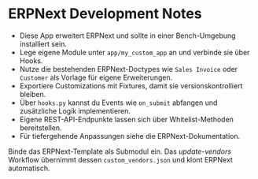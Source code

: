 # ERPNext Development Notes

* Diese App erweitert ERPNext und sollte in einer Bench-Umgebung installiert sein.
* Lege eigene Module unter `app/my_custom_app` an und verbinde sie über Hooks.
* Nutze die bestehenden ERPNext-Doctypes wie `Sales Invoice` oder `Customer` als Vorlage für eigene Erweiterungen.
* Exportiere Customizations mit Fixtures, damit sie versionskontrolliert bleiben.
* Über `hooks.py` kannst du Events wie `on_submit` abfangen und zusätzliche Logik implementieren.
* Eigene REST-API-Endpunkte lassen sich über Whitelist-Methoden bereitstellen.
* Für tiefergehende Anpassungen siehe die ERPNext-Dokumentation.

Binde das ERPNext-Template als Submodul ein. Das *update-vendors* Workflow übernimmt dessen `custom_vendors.json` und klont ERPNext automatisch.
